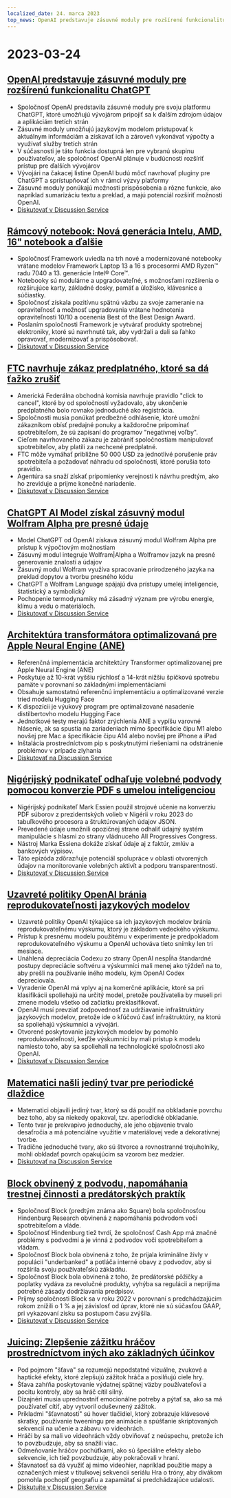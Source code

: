 ```yaml
---
localized_date: 24. marca 2023
top_news: OpenAI predstavuje zásuvné moduly pre rozšírenú funkcionalitu ChatGPT
---
```


# 2023-03-24

## [OpenAI predstavuje zásuvné moduly pre rozšírenú funkcionalitu ChatGPT](https://openai.com/blog/chatgpt-plugins)

- Spoločnosť OpenAI predstavila zásuvné moduly pre svoju platformu ChatGPT, ktoré umožňujú vývojárom pripojiť sa k ďalším zdrojom údajov a aplikáciám tretích strán
- Zásuvné moduly umožňujú jazykovým modelom pristupovať k aktuálnym informáciám a získavať ich a zároveň vykonávať výpočty a využívať služby tretích strán
- V súčasnosti je táto funkcia dostupná len pre vybranú skupinu používateľov, ale spoločnosť OpenAI plánuje v budúcnosti rozšíriť prístup pre ďalších vývojárov
- Vývojári na čakacej listine OpenAI budú môcť navrhovať pluginy pre ChatGPT a sprístupňovať ich v rámci výzvy platformy
- Zásuvné moduly ponúkajú možnosti prispôsobenia a rôzne funkcie, ako napríklad sumarizáciu textu a preklad, a majú potenciál rozšíriť možnosti OpenAI.
- [Diskutovať v Discussion Service](http://news.ycombinator.com/item?id=35277677)

## [Rámcový notebook: Nová generácia Intelu, AMD, 16" notebook a ďalšie](https://frame.work/)

- Spoločnosť Framework uviedla na trh nové a modernizované notebooky vrátane modelov Framework Laptop 13 a 16 s procesormi AMD Ryzen™ radu 7040 a 13. generácie Intel® Core™.
- Notebooky sú modulárne a upgradovateľné, s možnosťami rozšírenia o rozširujúce karty, základné dosky, pamäť a úložisko, klávesnice a súčiastky.
- Spoločnosť získala pozitívnu spätnú väzbu za svoje zameranie na opraviteľnosť a možnosť upgradovania vrátane hodnotenia opraviteľnosti 10/10 a ocenenia Best of the Best Design Award.
- Poslaním spoločnosti Framework je vytvárať produkty spotrebnej elektroniky, ktoré sú navrhnuté tak, aby vydržali a dali sa ľahko opravovať, modernizovať a prispôsobovať.
- [Diskutovať v Discussion Service](http://news.ycombinator.com/item?id=35277660)

## [FTC navrhuje zákaz predplatného, ktoré sa dá ťažko zrušiť](https://www.theverge.com/2023/3/23/23652373/ftc-click-to-cancel-subscription-service-dark-patterns-ban)

- Americká Federálna obchodná komisia navrhuje pravidlo "click to cancel", ktoré by od spoločností vyžadovalo, aby ukončenie predplatného bolo rovnako jednoduché ako registrácia.
- Spoločnosti musia ponúkať predbežné odhlásenie, ktoré umožní zákazníkom obísť predajné ponuky a každoročne pripomínať spotrebiteľom, že sú zapísaní do programov "negatívnej voľby".
- Cieľom navrhovaného zákazu je zabrániť spoločnostiam manipulovať spotrebiteľov, aby platili za nechcené predplatné.
- FTC môže vymáhať približne 50 000 USD za jednotlivé porušenie práv spotrebiteľa a požadovať náhradu od spoločností, ktoré porušia toto pravidlo.
- Agentúra sa snaží získať pripomienky verejnosti k návrhu predtým, ako ho zreviduje a prijme konečné nariadenie.
- [Diskutovať v Discussion Service](http://news.ycombinator.com/item?id=35274519)

## [ChatGPT AI Model získal zásuvný modul Wolfram Alpha pre presné údaje](https://writings.stephenwolfram.com/2023/03/chatgpt-gets-its-wolfram-superpowers/)

- Model ChatGPT od OpenAI získava zásuvný modul Wolfram Alpha pre prístup k výpočtovým možnostiam
- Zásuvný modul integruje Wolfram|Alpha a Wolframov jazyk na presné generovanie znalostí a údajov
- Zásuvný modul Wolfram využíva spracovanie prirodzeného jazyka na preklad dopytov a tvorbu presného kódu
- ChatGPT a Wolfram Language spájajú dva prístupy umelej inteligencie, štatistický a symbolický
- Pochopenie termodynamiky má zásadný význam pre výrobu energie, klímu a vedu o materiáloch.
- [Diskutovať v Discussion Service](http://news.ycombinator.com/item?id=35277925)

## [Architektúra transformátora optimalizovaná pre Apple Neural Engine (ANE)](https://github.com/apple/ml-ane-transformers)

- Referenčná implementácia architektúry Transformer optimalizovanej pre Apple Neural Engine (ANE)
- Poskytuje až 10-krát vyššiu rýchlosť a 14-krát nižšiu špičkovú spotrebu pamäte v porovnaní so základnými implementáciami
- Obsahuje samostatnú referenčnú implementáciu a optimalizované verzie tried modelu Hugging Face
- K dispozícii je výukový program pre optimalizované nasadenie distilbertovho modelu Hugging Face
- Jednotkové testy merajú faktor zrýchlenia ANE a vypíšu varovné hlásenie, ak sa spustia na zariadeniach mimo špecifikácie čipu M1 alebo novšej pre Mac a špecifikácie čipu A14 alebo novšej pre iPhone a iPad
- Inštalácia prostredníctvom pip s poskytnutými riešeniami na odstránenie problémov v prípade zlyhania
- [Diskutovať na Discussion Service](http://news.ycombinator.com/item?id=35282325)

## [Nigérijský podnikateľ odhaľuje volebné podvody pomocou konverzie PDF s umelou inteligenciou](https://markessien.com/posts/drama_of_transcription/)

- Nigérijský podnikateľ Mark Essien použil strojové učenie na konverziu PDF súborov z prezidentských volieb v Nigérii v roku 2023 do tabuľkového procesora a štruktúrovaných údajov JSON.
- Prevedené údaje umožnili opozičnej strane odhaliť údajný systém manipulácie s hlasmi zo strany vládnuceho All Progressives Congress.
- Nástroj Marka Essiena dokáže získať údaje aj z faktúr, zmlúv a bankových výpisov.
- Táto epizóda zdôrazňuje potenciál spolupráce v oblasti otvorených údajov na monitorovanie volebných aktivít a podporu transparentnosti.
- [Diskutovať v Discussion Service](http://news.ycombinator.com/item?id=35272227)

## [Uzavreté politiky OpenAI bránia reprodukovateľnosti jazykových modelov](https://aisnakeoil.substack.com/p/openais-policies-hinder-reproducible)

- Uzavreté politiky OpenAI týkajúce sa ich jazykových modelov bránia reprodukovateľnému výskumu, ktorý je základom vedeckého výskumu.
- Prístup k presnému modelu použitému v experimente je predpokladom reprodukovateľného výskumu a OpenAI uchováva tieto snímky len tri mesiace.
- Unáhlená depreciácia Codexu zo strany OpenAI nespĺňa štandardné postupy depreciácie softvéru a výskumníci mali menej ako týždeň na to, aby prešli na používanie iného modelu, kým OpenAI Codex depreciovala.
- Vyradenie OpenAI má vplyv aj na komerčné aplikácie, ktoré sa pri klasifikácii spoliehajú na určitý model, pretože používatelia by museli pri zmene modelu všetko od začiatku preklasifikovať.
- OpenAI musí prevziať zodpovednosť za udržiavanie infraštruktúry jazykových modelov, pretože ide o kľúčovú časť infraštruktúry, na ktorú sa spoliehajú výskumníci a vývojári.
- Otvorené poskytovanie jazykových modelov by pomohlo reprodukovateľnosti, keďže výskumníci by mali prístup k modelu namiesto toho, aby sa spoliehali na technologické spoločnosti ako OpenAI.
- [Diskutovať v Discussion Service](http://news.ycombinator.com/item?id=35269304)

## [Matematici našli jediný tvar pre periodické dlaždice](https://www.newscientist.com/article/2365363-mathematicians-discover-shape-that-can-tile-a-wall-and-never-repeat/)

- Matematici objavili jediný tvar, ktorý sa dá použiť na obkladanie povrchu bez toho, aby sa niekedy opakoval, tzv. aperiodické obkladanie.
- Tento tvar je prekvapivo jednoduchý, ale jeho objavenie trvalo desaťročia a má potenciálne využitie v materiálovej vede a dekoratívnej tvorbe.
- Tradične jednoduché tvary, ako sú štvorce a rovnostranné trojuholníky, mohli obkladať povrch opakujúcim sa vzorom bez medzier.
- [Diskutovať na Discussion Service](http://news.ycombinator.com/item?id=35273707)

## [Block obvinený z podvodu, napomáhania trestnej činnosti a predátorských praktík](https://hindenburgresearch.com/block/)

- Spoločnosť Block (predtým známa ako Square) bola spoločnosťou Hindenburg Research obvinená z napomáhania podvodom voči spotrebiteľom a vláde.
- Spoločnosť Hindenburg tiež tvrdí, že spoločnosť Cash App má značné problémy s podvodmi a je vinná z podvodov voči spotrebiteľom a vládam.
- Spoločnosť Block bola obvinená z toho, že prijala kriminálne živly v populácii "underbanked" a potláča interné obavy z podvodov, aby si rozšírila svoju používateľskú základňu.
- Spoločnosť Block bola obvinená z toho, že predátorské pôžičky a poplatky vydáva za revolučné produkty, vyhýba sa regulácii a neprijíma potrebné zásady dodržiavania predpisov.
- Príjmy spoločnosti Block sa v roku 2022 v porovnaní s predchádzajúcim rokom znížili o 1 % a jej závislosť od úprav, ktoré nie sú súčasťou GAAP, pri vykazovaní zisku sa postupom času zvýšila.
- [Diskutovať v Discussion Service](http://news.ycombinator.com/item?id=35273782)

## [Juicing: Zlepšenie zážitku hráčov prostredníctvom iných ako základných účinkov](https://garden.bradwoods.io/notes/design/juice)

- Pod pojmom "šťava" sa rozumejú nepodstatné vizuálne, zvukové a haptické efekty, ktoré zlepšujú zážitok hráča a posilňujú ciele hry.
- Šťava zahŕňa poskytovanie výdatnej spätnej väzby používateľovi a pocitu kontroly, aby sa hráč cítil silný.
- Dizajnéri musia uprednostniť emocionálne potreby a pýtať sa, ako sa má používateľ cítiť, aby vytvoril oduševnený zážitok.
- Príkladmi "šťavnatosti" sú hover tlačidiel, ktorý zobrazuje klávesové skratky, používanie tweeningu pre animácie a spúšťanie skriptovaných sekvencií na učenie a zábavu vo videohrách.
- Hráči by sa mali vo videohrách vždy obviňovať z neúspechu, pretože ich to povzbudzuje, aby sa snažili viac.
- Odmeňovanie hráčov pochúťkami, ako sú špeciálne efekty alebo sekvencie, ich tiež povzbudzuje, aby pokračovali v hraní.
- Šťavnatosť sa dá využiť aj mimo videohier, napríklad použitie mapy a označených miest v titulkovej sekvencii seriálu Hra o tróny, aby divákom pomohla pochopiť geografiu a zapamätať si predchádzajúce udalosti.
- [Diskutujte v Discussion Service](http://news.ycombinator.com/item?id=35273139)
